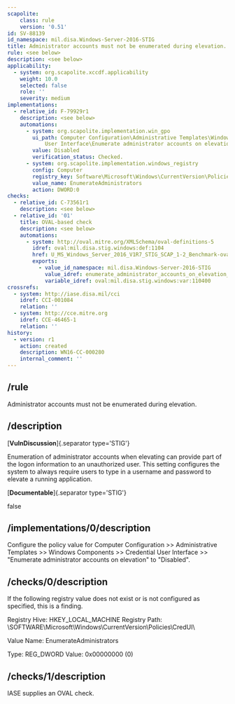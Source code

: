 ```yaml
---
scapolite:
    class: rule
    version: '0.51'
id: SV-88139
id_namespace: mil.disa.Windows-Server-2016-STIG
title: Administrator accounts must not be enumerated during elevation.
rule: <see below>
description: <see below>
applicability:
  - system: org.scapolite.xccdf.applicability
    weight: 10.0
    selected: false
    role: ''
    severity: medium
implementations:
  - relative_id: F-79929r1
    description: <see below>
    automations:
      - system: org.scapolite.implementation.win_gpo
        ui_path: Computer Configuration\Administrative Templates\Windows Components\Credential
            User Interface\Enumerate administrator accounts on elevation
        value: Disabled
        verification_status: Checked.
      - system: org.scapolite.implementation.windows_registry
        config: Computer
        registry_key: Software\Microsoft\Windows\CurrentVersion\Policies\CredUI
        value_name: EnumerateAdministrators
        action: DWORD:0
checks:
  - relative_id: C-73561r1
    description: <see below>
  - relative_id: '01'
    title: OVAL-based check
    description: <see below>
    automations:
      - system: http://oval.mitre.org/XMLSchema/oval-definitions-5
        idref: oval:mil.disa.stig.windows:def:1104
        href: U_MS_Windows_Server_2016_V1R7_STIG_SCAP_1-2_Benchmark-oval.xml
        exports:
          - value_id_namespace: mil.disa.Windows-Server-2016-STIG
            value_idref: enumerate_administrator_accounts_on_elevation_var
            variable_idref: oval:mil.disa.stig.windows:var:110400
crossrefs:
  - system: http://iase.disa.mil/cci
    idref: CCI-001084
    relation: ''
  - system: http://cce.mitre.org
    idref: CCE-46465-1
    relation: ''
history:
  - version: r1
    action: created
    description: WN16-CC-000280
    internal_comment: ''
---
```



## /rule

Administrator accounts must not be enumerated during elevation.

## /description

[**VulnDiscussion**]{.separator type='STIG'}

Enumeration of administrator accounts when elevating can provide part of the logon information to an unauthorized user. This setting configures the system to always require users to type in a username and password to elevate a running application.

[**Documentable**]{.separator type='STIG'}

false

## /implementations/0/description

Configure the policy value for Computer Configuration >> Administrative Templates >> Windows Components >> Credential User Interface >> "Enumerate administrator accounts on elevation" to "Disabled".

## /checks/0/description

If the following registry value does not exist or is not configured as specified, this is a finding.

Registry Hive: HKEY_LOCAL_MACHINE
Registry Path: \SOFTWARE\Microsoft\Windows\CurrentVersion\Policies\CredUI\

Value Name: EnumerateAdministrators

Type: REG_DWORD
Value: 0x00000000 (0)

## /checks/1/description

IASE supplies an OVAL check.

